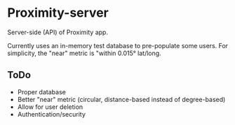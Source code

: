Proximity-server
================
Server-side (API) of Proximity app.

Currently uses an in-memory test database to pre-populate some users.
For simplicity, the "near" metric is "within 0.015° lat/long.

ToDo
----
- Proper database
- Better "near" metric (circular, distance-based instead of degree-based)
- Allow for user deletion
- Authentication/security
